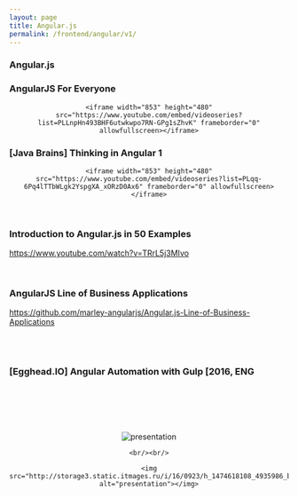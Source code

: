 ```yaml
---
layout: page
title: Angular.js
permalink: /frontend/angular/v1/
---
```


### Angular.js



### AngularJS For Everyone

<div align="center">

    <iframe width="853" height="480" src="https://www.youtube.com/embed/videoseries?list=PLLnpHn493BHF6utwkwpo7RN-GPg1sZhvK" frameborder="0" allowfullscreen></iframe>

</div>


### [Java Brains] Thinking in Angular 1

<div align="center">

    <iframe width="853" height="480" src="https://www.youtube.com/embed/videoseries?list=PLqq-6Pq4lTTbWLgk2YspgXA_xORzD0Ax6" frameborder="0" allowfullscreen></iframe>

</div>

<br/>

### Introduction to Angular.js in 50 Examples
https://www.youtube.com/watch?v=TRrL5j3MIvo



<br/>

### AngularJS Line of Business Applications

https://github.com/marley-angularjs/Angular.js-Line-of-Business-Applications


<br/><br/>

### [Egghead.IO] Angular Automation with Gulp [2016, ENG

<br/><br/>
<br/><br/>

<div align="center">
    <img src="http://storage5.static.itmages.ru/i/16/0923/h_1474617848_3617585_f217f00d03.png" alt="presentation"></img>

    <br/><br/>

    <img src="http://storage3.static.itmages.ru/i/16/0923/h_1474618108_4935986_bd8884bd71.png" alt="presentation"></img>




</div>

